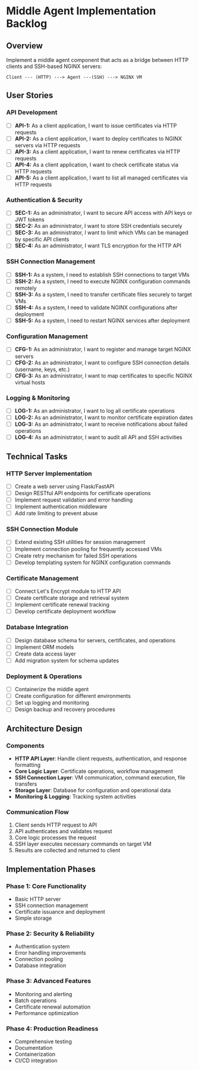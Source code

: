 # Middle Agent Implementation Backlog

## Overview
Implement a middle agent component that acts as a bridge between HTTP clients and SSH-based NGINX servers:
```
Client --- (HTTP) ---> Agent ---(SSH) ---> NGINX VM
```

## User Stories

### API Development
- [ ] **API-1:** As a client application, I want to issue certificates via HTTP requests
- [ ] **API-2:** As a client application, I want to deploy certificates to NGINX servers via HTTP requests
- [ ] **API-3:** As a client application, I want to renew certificates via HTTP requests
- [ ] **API-4:** As a client application, I want to check certificate status via HTTP requests
- [ ] **API-5:** As a client application, I want to list all managed certificates via HTTP requests

### Authentication & Security
- [ ] **SEC-1:** As an administrator, I want to secure API access with API keys or JWT tokens
- [ ] **SEC-2:** As an administrator, I want to store SSH credentials securely
- [ ] **SEC-3:** As an administrator, I want to limit which VMs can be managed by specific API clients
- [ ] **SEC-4:** As an administrator, I want TLS encryption for the HTTP API

### SSH Connection Management
- [ ] **SSH-1:** As a system, I need to establish SSH connections to target VMs
- [ ] **SSH-2:** As a system, I need to execute NGINX configuration commands remotely
- [ ] **SSH-3:** As a system, I need to transfer certificate files securely to target VMs
- [ ] **SSH-4:** As a system, I need to validate NGINX configurations after deployment
- [ ] **SSH-5:** As a system, I need to restart NGINX services after deployment

### Configuration Management
- [ ] **CFG-1:** As an administrator, I want to register and manage target NGINX servers
- [ ] **CFG-2:** As an administrator, I want to configure SSH connection details (username, keys, etc.)
- [ ] **CFG-3:** As an administrator, I want to map certificates to specific NGINX virtual hosts

### Logging & Monitoring
- [ ] **LOG-1:** As an administrator, I want to log all certificate operations
- [ ] **LOG-2:** As an administrator, I want to monitor certificate expiration dates
- [ ] **LOG-3:** As an administrator, I want to receive notifications about failed operations
- [ ] **LOG-4:** As an administrator, I want to audit all API and SSH activities

## Technical Tasks

### HTTP Server Implementation
- [ ] Create a web server using Flask/FastAPI
- [ ] Design RESTful API endpoints for certificate operations
- [ ] Implement request validation and error handling
- [ ] Implement authentication middleware
- [ ] Add rate limiting to prevent abuse

### SSH Connection Module
- [ ] Extend existing SSH utilities for session management
- [ ] Implement connection pooling for frequently accessed VMs
- [ ] Create retry mechanism for failed SSH operations
- [ ] Develop templating system for NGINX configuration commands

### Certificate Management
- [ ] Connect Let's Encrypt module to HTTP API
- [ ] Create certificate storage and retrieval system
- [ ] Implement certificate renewal tracking
- [ ] Develop certificate deployment workflow

### Database Integration
- [ ] Design database schema for servers, certificates, and operations
- [ ] Implement ORM models
- [ ] Create data access layer
- [ ] Add migration system for schema updates

### Deployment & Operations
- [ ] Containerize the middle agent
- [ ] Create configuration for different environments
- [ ] Set up logging and monitoring
- [ ] Design backup and recovery procedures

## Architecture Design

### Components
- **HTTP API Layer**: Handle client requests, authentication, and response formatting
- **Core Logic Layer**: Certificate operations, workflow management
- **SSH Connection Layer**: VM communication, command execution, file transfers
- **Storage Layer**: Database for configuration and operational data
- **Monitoring & Logging**: Tracking system activities

### Communication Flow
1. Client sends HTTP request to API
2. API authenticates and validates request
3. Core logic processes the request
4. SSH layer executes necessary commands on target VM
5. Results are collected and returned to client

## Implementation Phases

### Phase 1: Core Functionality
- Basic HTTP server
- SSH connection management
- Certificate issuance and deployment
- Simple storage

### Phase 2: Security & Reliability
- Authentication system
- Error handling improvements
- Connection pooling
- Database integration

### Phase 3: Advanced Features
- Monitoring and alerting
- Batch operations
- Certificate renewal automation
- Performance optimization

### Phase 4: Production Readiness
- Comprehensive testing
- Documentation
- Containerization
- CI/CD integration